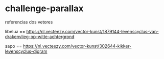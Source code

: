 # challenge-parallax

referencias dos vetores

libelua == https://nl.vecteezy.com/vector-kunst/1879144-levenscyclus-van-drakenvlieg-op-witte-achtergrond

sapo == https://nl.vecteezy.com/vector-kunst/302644-kikker-levenscyclus-digram